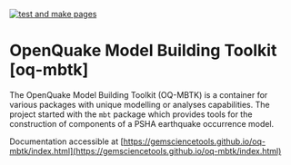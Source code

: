 [![test and make pages](https://github.com/GEMScienceTools/oq-mbtk/actions/workflows/test_deploy.yaml/badge.svg)](https://github.com/GEMScienceTools/oq-mbtk/actions/workflows/test_deploy.yaml)

# OpenQuake Model Building Toolkit [oq-mbtk]
The OpenQuake Model Building Toolkit (OQ-MBTK) is a container for various packages with unique modelling or analyses capabilities. The project started with the `mbt` package which provides tools for the construction of components of a PSHA earthquake occurrence model. 

Documentation accessible at [https://gemsciencetools.github.io/oq-mbtk/index.html](https://gemsciencetools.github.io/oq-mbtk/index.html)

